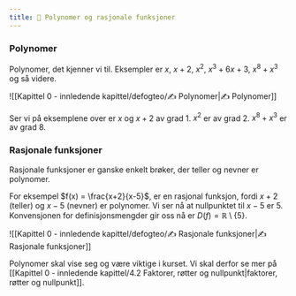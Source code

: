 ```yaml
---
title: 📄 Polynomer og rasjonale funksjoner
---
```


### Polynomer

Polynomer, det kjenner vi til.
Eksempler er $x$, $x+2$, $x^2$, $x^3 + 6x+3$, $x^8+x^3$ og så videre.

![[Kapittel 0 - innledende kapittel/defogteo/✍️ Polynomer|✍️ Polynomer]]

Ser vi på eksemplene over er $x$ og $x+2$ av grad 1. $x^2$ er av grad 2. $x^8 +x^3$ er av grad 8.

### Rasjonale funksjoner

Rasjonale funksjoner er ganske enkelt brøker, der teller og nevner er polynomer. 

For eksempel $f(x) = \frac{x+2}{x-5}$, er en rasjonal funksjon, fordi $x+2$ (teller) og $x-5$ (nevner) er polynomer. Vi ser nå at nullpunktet til $x-5$ er $5$. Konvensjonen for definisjonsmengder gir oss nå er $D(f) = \mathbb{R}\setminus\{5\}$.

![[Kapittel 0 - innledende kapittel/defogteo/✍️ Rasjonale funksjoner|✍️ Rasjonale funksjoner]]

Polynomer skal vise seg og være viktige i kurset. Vi skal derfor se mer på [[Kapittel 0 - innledende kapittel/4.2 Faktorer, røtter og nullpunkt|faktorer, røtter og nullpunkt]].
